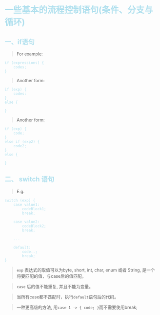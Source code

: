 <font color=BlueGreen>

# 一些基本的流程控制语句(条件、分支与循环)


## 一、if语句 

> For example: 
    
    if (expressions) {
        codes;
    }
> Another form:

    if (exp) {
        codes:
    }
    else {

    }

> Another form:

    if (exp) {
        code;
    }
    else if (exp2) {
        code2;
    }
    else {

    }

## 二、 switch 语句

> E.g. 

    switch (exp) {
        case value1:
            codeBlock1;
            break;

        case value2:
            codeBlock2;
            break;
        
        ...

        default:
            code..;
            break;
    }

> ```exp``` 表达式的取值可以为byte, short, int, char, enum 或者 String, 是一个将要匹配的值，与case后的值匹配。

> ```case``` 后的值不能重复, 并且不能为变量。

> 当所有case都不匹配时，执行`default`语句后的代码。

> 一种更高级的方法, 用`case 1 -> { code; }`而不需要使用break;

</font>